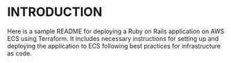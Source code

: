 # INTRODUCTION
Here is a sample README for deploying a Ruby on Rails application on AWS ECS using Terraform. It includes necessary instructions for setting up and deploying the application to ECS following best practices for infrastructure as code.
